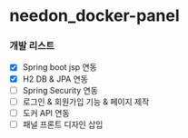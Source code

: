 # needon_docker-panel

### 개발 리스트

- [x] Spring boot jsp 연동
- [x] H2 DB & JPA 연동
- [ ] Spring Security 연동
- [ ] 로그인 & 회원가입 기능 & 페이지 제작
- [ ] 도커 API 연동
- [ ] 패널 프론트 디자인 삽입